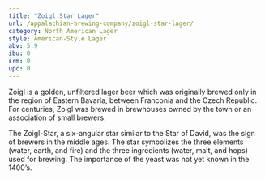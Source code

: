 ```yaml
---
title: "Zoigl Star Lager"
url: /appalachian-brewing-company/zoigl-star-lager/
category: North American Lager
style: American-Style Lager
abv: 5.9
ibu: 0
srm: 0
upc: 0
---
```

Zoigl is a golden, unfiltered lager beer which was originally brewed only in the region of Eastern Bavaria, between Franconia and the Czech Republic. For centuries, Zoigl was brewed in brewhouses owned by the town or an association of small brewers. 

The Zoigl-Star, a six-angular star similar to the Star of David, was the sign of brewers in the middle ages. The star symbolizes the three elements (water, earth, and fire) and the three ingredients (water, malt, and hops) used for brewing. The importance of the yeast was not yet known in the 1400’s.
